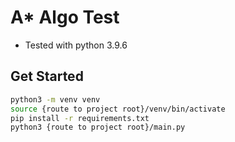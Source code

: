 # A* Algo Test

- Tested with python 3.9.6


## Get Started
```sh
python3 -m venv venv
source {route to project root}/venv/bin/activate
pip install -r requirements.txt
python3 {route to project root}/main.py
```

